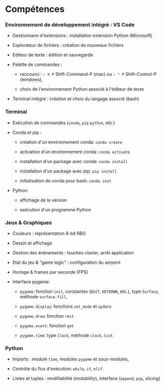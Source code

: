 # Compétences

### Environnement de développement intégré : VS Code

  - Gestionnaire d'extensions : installation extension Python (Microsoft)

  - Explorateur de fichiers : création de nouveaux fichiers

  - Editeur de texte : édition et sauvegarde

  - Palette de commandes : 
  
      - raccourci : `⇧ ⌘ P` Shift-Command-P (mac) ou `⇧ ⌃ P` Shift-Control-P (windows),

      - choix de l'environnement Python associé à l'éditeur de texte

  - Terminal intégré : création et choix du langage associé (bash)

### Terminal

  - Exécution de commandes (`conda`, `pip` `python`, etc.)

  - Conda et pip : 

    - création d'un environnement conda: `conda create`

    - activation d'un environnement conda: `conda activate`

    - installation d'un package avec conda: `conda install`

    - installation d'un package avec pip: `pip install`

    - initialisation de conda pour bash: `conda init`

  - Python: 
  
    - affichage de la version

    - exécution d'un programme Python



### Jeux & Graphiques

  - Couleurs : représentation 8-bit RBG

  - Dessin et affichage

  - Gestion des évènements : touches clavier, arrêt application

  - Etat du jeu & "game logic" : configuration du serpent

  - Horloge & frames par seconde (FPS)

  - Interface pygame:

    - `pygame`: fonction `init`, constantes (`QUIT`, `KEYDOWN`, etc.), type `Surface`, méthode `surface.fill`, 
      
    - `pygame.display`: fonctions `set_mode` et `update`

    - `pygame.draw`: fonction `rect`

    - `pygame.event`: fonction `get`

    - `pygame.time`: type `Clock`, méthode `clock.tick`


### Python

  - Imports : module `time`, modules `pygame` et sous-modules,

  - Contrôle du flux d'exécution: `while`, `if`, `elif`.

  - Listes et tuples : modifiabilité (*mutability*), interface (`append`, `pop`, slicing)
